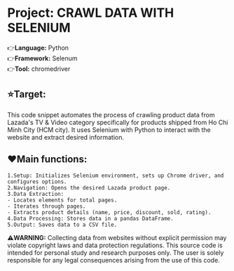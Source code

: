 # Project: CRAWL DATA WITH SELENIUM 

:point_right:**Language:** Python <br>
:point_right:**Framework:** Selenum <br>
:point_right:**Tool:** chromedriver <br>

## :star:**Target:**
This code snippet automates the process of crawling product data from Lazada's TV & Video category specifically for products shipped from Ho Chi Minh City (HCM city). It uses Selenium with Python to interact with the website and extract desired information.

## :heart:**Main functions:**

	1.Setup: Initializes Selenium environment, sets up Chrome driver, and configures options.
	2.Navigation: Opens the desired Lazada product page.
	3.Data Extraction:
	- Locates elements for total pages.
	- Iterates through pages.
	- Extracts product details (name, price, discount, sold, rating).
	4.Data Processing: Stores data in a pandas DataFrame.
	5.Output: Saves data to a CSV file.

:warning:**WARNING:** Collecting data from websites without explicit permission may violate copyright laws and data protection regulations. This source code is intended for personal study and research purposes only. The user is solely responsible for any legal consequences arising from the use of this code.
